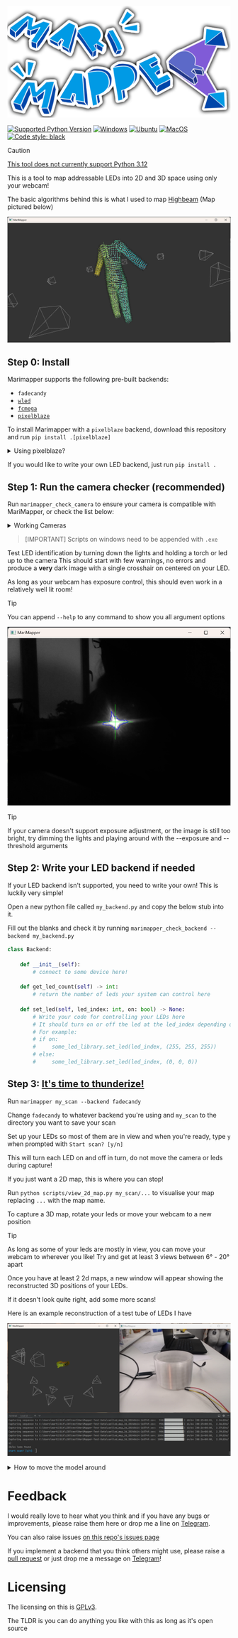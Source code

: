 ![logo.png](docs%2Fimages%2Flogo.png)

[![Supported Python Version](https://img.shields.io/badge/python-3.9%20%7C%203.10%20%7C%203.11-blue)]()
[![Windows](https://github.com/TheMariday/MariMapper/actions/workflows/test_windows.yml/badge.svg)](https://github.com/TheMariday/MariMapper/actions/workflows/test_windows.yml)
[![Ubuntu](https://github.com/TheMariday/MariMapper/actions/workflows/test_ubuntu.yml/badge.svg)](https://github.com/TheMariday/MariMapper/actions/workflows/test_ubuntu.yml)
[![MacOS](https://github.com/TheMariday/MariMapper/actions/workflows/test_mac.yml/badge.svg)](https://github.com/TheMariday/MariMapper/actions/workflows/test_mac.yml)
[![Code style: black](https://img.shields.io/badge/code%20style-black-000000.svg)](https://github.com/psf/black)

> [!CAUTION]
> [This tool does not currently support Python 3.12](https://github.com/TheMariday/marimapper/issues/27)

This is a tool to map addressable LEDs into 2D and 3D space using only your webcam!

The basic algorithms behind this is what I used to map [Highbeam](https://www.youtube.com/shorts/isdhMqDIR8k)
(Map pictured below)

![](docs/images/reconstruct_with_normals_and_strips.png)


## Step 0: Install

Marimapper supports the following pre-built backends:

- `fadecandy`
- [`wled`](https://kno.wled.ge/)
- [`fcmega`](https://github.com/TheMariday/FC-Mega)
- [`pixelblaze`](https://electromage.com/docs)

To install Marimapper with a 
`pixelblaze`
backend, download this repository and run 
`pip install .[pixelblaze]`

<details>
<summary>Using pixelblaze?</summary>
Using Pixelblaze as a backend requires you to upload the [`marimapper.epe`](marimapper/backends/pixelblaze/marimapper.epe) pattern to your pixelblaze before running Marimapper.
</details>

If you would like to write your own LED backend, just run `pip install .` 


## Step 1: Run the camera checker (recommended)


Run `marimapper_check_camera` to ensure your camera is compatible with MariMapper, or check the list below:

<details>

<summary>Working Cameras</summary>

- HP 4310 (settings may not revert)
- Logitech C920
- Dell Lattitude 5521 built-in
- HP Envy x360 built-in 
- If your camera works, please drop me a line so I can add it to the list!

</details>

> [IMPORTANT]
> Scripts on windows need to be appended with `.exe`


Test LED identification by turning down the lights and holding a torch or led up to the camera
This should start with few warnings, no errors and produce a **very** dark image
with a single crosshair on centered on your LED.

As long as your webcam has exposure control, this should even work in a relatively well lit room!

> [!TIP]
> You can append `--help` to any command to show you all argument options

![alt text](docs/images/camera_check.png "Camera Check window")


> [!TIP]
> If your camera doesn't support exposure adjustment, or the image is still too bright, try dimming the lights and playing around with the --exposure and --threshold arguments


## Step 2: Write your LED backend if needed

If your LED backend isn't supported, you need to write your own!
This is luckily very simple!

Open a new python file called `my_backend.py` and copy the below stub into it.

Fill out the blanks and check it by running `marimapper_check_backend --backend my_backend.py`

```python
class Backend:

    def __init__(self):
        # connect to some device here!

    def get_led_count(self) -> int:
        # return the number of leds your system can control here

    def set_led(self, led_index: int, on: bool) -> None:
        # Write your code for controlling your LEDs here
        # It should turn on or off the led at the led_index depending on the "on" variable
        # For example:
        # if on:
        #     some_led_library.set_led(led_index, (255, 255, 255))
        # else:
        #     some_led_library.set_led(led_index, (0, 0, 0))
```

## Step 3: [It's time to thunderize!](https://youtu.be/-5KJiHc3Nuc?t=121)

Run `marimapper my_scan --backend fadecandy` 

Change `fadecandy` to whatever backend you're using 
and `my_scan` to the directory you want to save your scan

Set up your LEDs so most of them are in view and when you're ready, type `y` when prompted with `Start scan? [y/n]`

This will turn each LED on and off in turn, do not move the camera or leds during capture!

If you just want a 2D map, this is where you can stop! 

Run `python scripts/view_2d_map.py my_scan/...` to visualise your map replacing `...` with the map name.

To capture a 3D map, rotate your leds or move your webcam to a new position

> [!TIP]
> As long as some of your leds are mostly in view, you can move your webcam to wherever you like!
> Try and get at least 3 views between 6° - 20° apart

Once you have at least 2 2d maps, a new window will appear showing the reconstructed 3D positions of your LEDs.

If it doesn't look quite right, add some more scans!

Here is an example reconstruction of a test tube of LEDs I have

![](docs/images/live_example.png)

<details>
<summary>How to move the model around</summary>

- Click and drag to rotate the model around. 
- Hold shift to roll the camera
- Use the scroll wheel to zoom in / out
- Use the `n` key to hide / show normals
- Use the `+` / `-` keys to increase / decrease point sizes
- Use `1`, `2` & `3` keys to change colour scheme
</details>

# Feedback

I would really love to hear what you think and if you have any bugs or improvements, please raise them here or drop me a
line on [Telegram](https://t.me/themariday).

You can also raise issues [on this repo's issues page](https://github.com/TheMariday/marimapper/issues)

If you implement a backend that you think others might use, 
please raise a [pull request](https://github.com/TheMariday/marimapper/pulls) 
or just drop me a message on [Telegram](https://t.me/themariday)!

# Licensing

The licensing on this is [GPLv3](LICENSE).

The TLDR is you can do anything you like with this as long as it's open source
